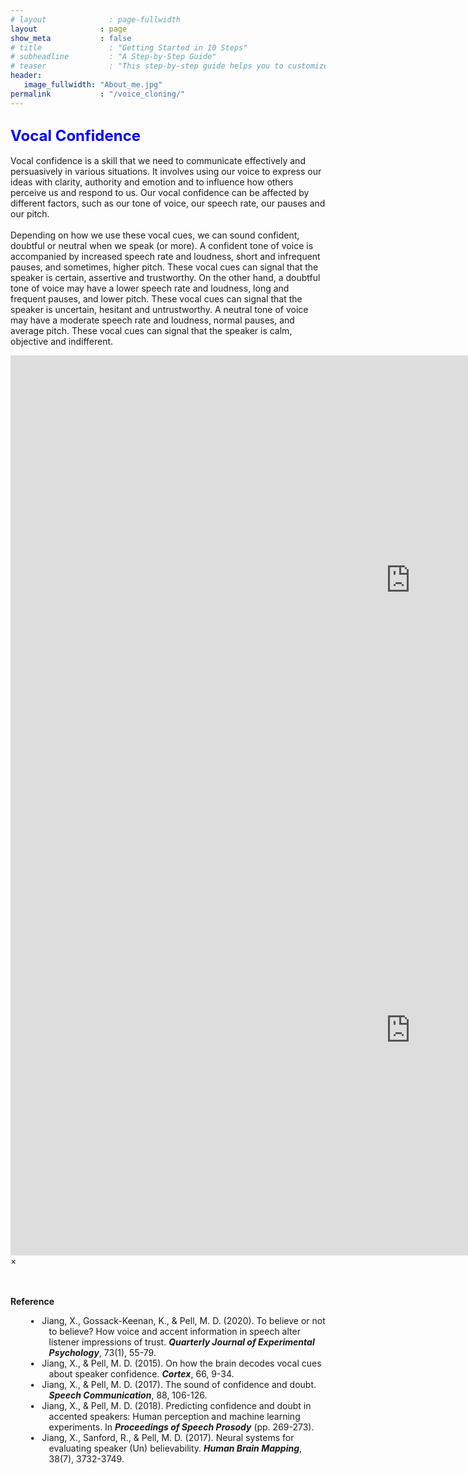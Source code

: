 ```yaml
---
# layout              : page-fullwidth
layout              : page
show_meta           : false
# title               : "Getting Started in 10 Steps"
# subheadline         : "A Step-by-Step Guide"
# teaser              : "This step-by-step guide helps you to customize Feeling Responsive to your needs."
header:
   image_fullwidth: "About_me.jpg"
permalink           : "/voice_cloning/"
---
```


<h2 id="vocal-confidence"><font size="5"><span style="color:blue">Vocal Confidence</span></font></h2>

Vocal confidence is a skill that we need to communicate effectively and persuasively in various situations. It involves using our voice to express our ideas with clarity, authority and emotion and to influence how others perceive us and respond to us. Our vocal confidence can be affected by different factors, such as our tone of voice, our speech rate, our pauses and our pitch. 
<br><br>Depending on how we use these vocal cues, we can sound confident, doubtful or neutral when we speak (or more). A confident tone of voice is accompanied by increased speech rate and loudness, short and infrequent pauses, and sometimes, higher pitch. These vocal cues can signal that the speaker is certain, assertive and trustworthy. On the other hand, a doubtful tone of voice may have a lower speech rate and loudness, long and frequent pauses, and lower pitch. These vocal cues can signal that the speaker is uncertain, hesitant and untrustworthy. A neutral tone of voice may have a moderate speech rate and loudness, normal pauses, and average pitch. These vocal cues can signal that the speaker is calm, objective and indifferent. 

<div class="flex-video"><iframe width="1280" height="720" src="https://www.youtube.com/embed/5YVV6enLISU" frameborder="0" allowfullscreen></iframe></div><!-- /.flex-video -->

<div id="videoModal" class="reveal-modal large" data-reveal="">
  <div class="flex-video widescreen vimeo" style="display: block;">
    <iframe width="1280" height="720" src="https://www.youtube.com/embed/5YVV6enLISU" frameborder="0" allowfullscreen></iframe>
  </div>
  <a class="close-reveal-modal">&#215;</a>
</div>

<br><br><strong>Reference</strong>
<!-- <div class="reference"> -->
  <style>
    .reference li {
      position: relative;
      text-indent: -0.3cm;
      padding-left: 1.0cm; /* Moves the text */
      list-style-type: none; /* Removes the default bullet point */
    }

    .reference li::before {
      content: "•";
      position: absolute;
      left: 0.5cm; /* Moves the bullet point */
    }
  </style>

  <ul class="reference">
    <li>Jiang, X., Gossack-Keenan, K., & Pell, M. D. (2020). To believe or not to believe? How voice and accent information in speech alter listener impressions of trust. <strong><em>Quarterly Journal of Experimental Psychology</em></strong>, 73(1), 55-79.<br> 	
    <li>Jiang, X., & Pell, M. D. (2015). On how the brain decodes vocal cues about speaker confidence. <strong><em>Cortex</em></strong>, 66, 9-34. 
    <li>Jiang, X., & Pell, M. D. (2017). The sound of confidence and doubt. <strong><em>Speech Communication</em></strong>, 88, 106-126. 
    <li>Jiang, X., & Pell, M. D. (2018). Predicting confidence and doubt in accented speakers: Human perception and machine learning experiments. In <strong><em>Proceedings of Speech Prosody</em></strong> (pp. 269-273).
    <li>Jiang, X., Sanford, R., & Pell, M. D. (2017). Neural systems for evaluating speaker (Un) believability. <strong><em>Human Brain Mapping</em></strong>, 38(7), 3732-3749. 


  <ul>
<!-- </div> -->

<!-- <div class="flex-video"><iframe width="1200" height="720" src="https://www.youtube.com/embed/YCxPI8ckAXg" frameborder="0" allowfullscreen></iframe></div>

<div id="videoModal" class="reveal-modal large" data-reveal="">
  <div class="flex-video widescreen vimeo" style="display: block;">
    <iframe width="1280" height="720" src="https://www.youtube.com/embed/YCxPI8ckAXg" frameborder="0" allowfullscreen></iframe>
  </div>
  <a class="close-reveal-modal">&#215;</a>
</div> -->


